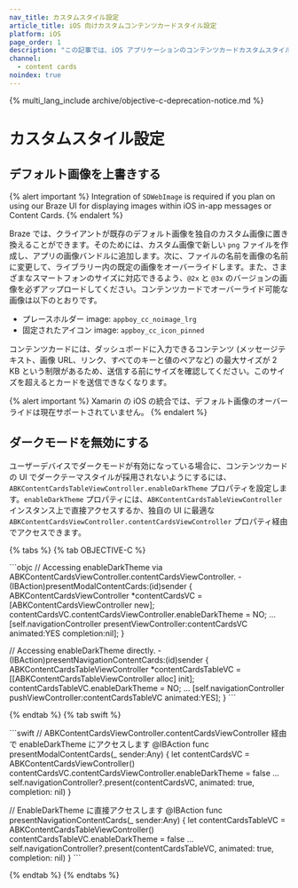 ```yaml
---
nav_title: カスタムスタイル設定
article_title: iOS 向けカスタムコンテンツカードスタイル設定
platform: iOS
page_order: 1
description: "この記事では、iOS アプリケーションのコンテンツカードカスタムスタイル設定オプションについて説明します。"
channel:
  - content cards
noindex: true
---
```


{% multi_lang_include archive/objective-c-deprecation-notice.md %}

# カスタムスタイル設定

## デフォルト画像を上書きする

{% alert important %}
Integration of `SDWebImage` is required if you plan on using our Braze UI for displaying images within iOS in-app messages or Content Cards.
{% endalert %}

Braze では、クライアントが既存のデフォルト画像を独自のカスタム画像に置き換えることができます。そのためには、カスタム画像で新しい `png` ファイルを作成し、アプリの画像バンドルに追加します。次に、ファイルの名前を画像の名前に変更して、ライブラリー内の既定の画像をオーバーライドします。また、さまざまなスマートフォンのサイズに対応できるよう、`@2x` と `@3x` のバージョンの画像を必ずアップロードしてください。コンテンツカードでオーバーライド可能な画像は以下のとおりです。

- プレースホルダー image: `appboy_cc_noimage_lrg`
- 固定されたアイコン image: `appboy_cc_icon_pinned`

コンテンツカードには、ダッシュボードに入力できるコンテンツ (メッセージテキスト、画像 URL、リンク、すべてのキーと値のペアなど) の最大サイズが 2 KB という制限があるため、送信する前にサイズを確認してください。このサイズを超えるとカードを送信できなくなります。

{% alert important %}
Xamarin の iOS の統合では、デフォルト画像のオーバーライドは現在サポートされていません。
{% endalert %}

## ダークモードを無効にする

ユーザーデバイスでダークモードが有効になっている場合に、コンテンツカードの UI でダークテーマスタイルが採用されないようにするには、`ABKContentCardsTableViewController.enableDarkTheme` プロパティを設定します。`enableDarkTheme` プロパティには、`ABKContentCardsTableViewController` インスタンス上で直接アクセスするか、独自の UI に最適な `ABKContentCardsViewController.contentCardsViewController` プロパティ経由でアクセスできます。

{% tabs %}
{% tab OBJECTIVE-C %}

\`\`\`objc
// Accessing enableDarkTheme via ABKContentCardsViewController.contentCardsViewController.
\- (IBAction)presentModalContentCards:(id)sender {
ABKContentCardsViewController *contentCardsVC = [ABKContentCardsViewController new];
contentCardsVC.contentCardsViewController.enableDarkTheme = NO;
...
[self.navigationController presentViewController:contentCardsVC animated:YES completion:nil];
}

// Accessing enableDarkTheme directly.
\- (IBAction)presentNavigationContentCards:(id)sender {
ABKContentCardsTableViewController *contentCardsTableVC = [[ABKContentCardsTableViewController alloc] init];
contentCardsTableVC.enableDarkTheme = NO;
...
[self.navigationController pushViewController:contentCardsTableVC animated:YES];
}
  \`\`\`

{% endtab %}
{% tab swift %}

\`\`\`swift
// ABKContentCardsViewController.contentCardsViewController 経由で enableDarkTheme にアクセスします
@IBAction func presentModalContentCards(_ sender:Any) {
let contentCardsVC = ABKContentCardsViewController()
contentCardsVC.contentCardsViewController.enableDarkTheme = false
...
self.navigationController?.present(contentCardsVC, animated: true, completion: nil)
}

// EnableDarkTheme に直接アクセスします
@IBAction func presentNavigationContentCards(_ sender:Any) {
let contentCardsTableVC = ABKContentCardsTableViewController()
contentCardsTableVC.enableDarkTheme = false
...
self.navigationController?.present(contentCardsTableVC, animated: true, completion: nil)
}
  \`\`\`

{% endtab %}
{% endtabs %}

[1]: {{site.baseurl}}/user_guide/message_building_by_channel/content_cards/customize/#customization-approaches

